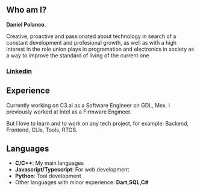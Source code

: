 ## Who am I?

**Daniel Polanco**.

Creative, proactive and passionated about technology in search of a constant development and profesional growth, as well as with a high interest in the role union plays in programation and electronics in society as a way to improve the standard of living of the current one

### [Linkedin](https://www.linkedin.com/in/daniel-polanco-elemeants/)

## Experience

Currently working on C3.ai as a Software Engineer on GDL, Mex.
I previously worked at Intel as a Firmware Engineer.

But I love to learn and to work on any tech project, for example:
Backend, Frontend, CLIs, Tools, RTOS.

## Languages

- **C/C++**: My main languages
- **Javascript/Typescript**: For web development
- **Python**: Tool development
- Other languages with minor experience: **Dart,SQL,C#**
